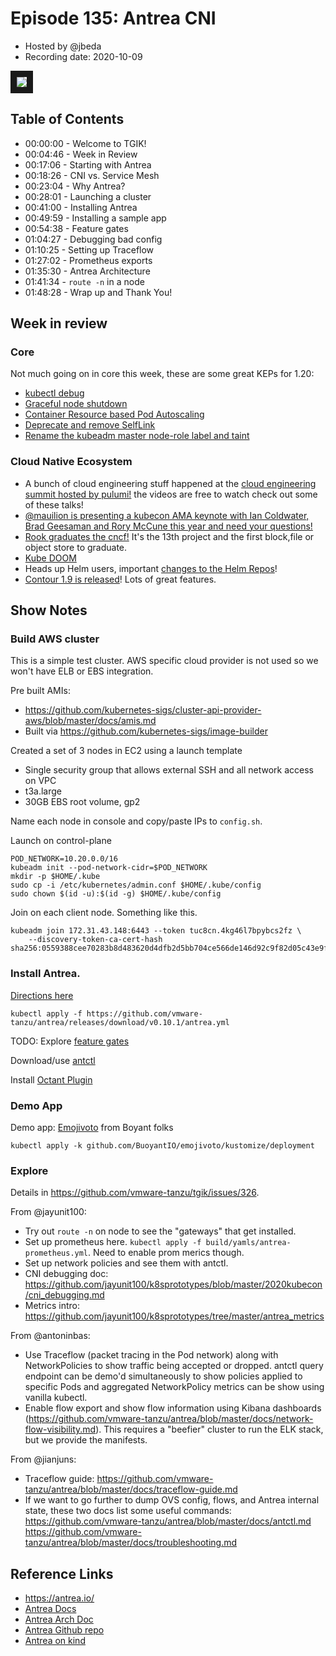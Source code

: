 # Episode 135: Antrea CNI

- Hosted by @jbeda
- Recording date: 2020-10-09 

<!--- Thumbnailed embed of the video, n8Xo_ghCIOSY is the video id from the youtube url --->

<a href="https://www.youtube.com/watch?v=py6gfeDuA30" target="_blank"><img src="https://i.ytimg.com/vi/py6gfeDuA30/maxresdefault.jpg" border="10" /></a>

## Table of Contents

- 00:00:00 - Welcome to TGIK!
- 00:04:46 - Week in Review
- 00:17:06 - Starting with Antrea
- 00:18:26 - CNI vs. Service Mesh
- 00:23:04 - Why Antrea?
- 00:28:01 - Launching a cluster
- 00:41:00 - Installing Antrea
- 00:49:59 - Installing a sample app
- 00:54:38 - Feature gates
- 01:04:27 - Debugging bad config
- 01:10:25 - Setting up Traceflow
- 01:27:02 - Prometheus exports
- 01:35:30 - Antrea Architecture
- 01:41:34 - `route -n` in a node
- 01:48:28 - Wrap up and Thank You!


## Week in review

### Core

Not much going on in core this week, these are some great KEPs for 1.20: 
- [kubectl debug](https://github.com/kubernetes/enhancements/issues/1441)
- [Graceful node shutdown](https://github.com/kubernetes/enhancements/issues/2000)
- [Container Resource based Pod Autoscaling](https://github.com/kubernetes/enhancements/issues/1610)
- [Deprecate and remove SelfLink](https://github.com/kubernetes/enhancements/issues/1164)
- [Rename the kubeadm master node-role label and taint](https://github.com/kubernetes/enhancements/issues/2067)

### Cloud Native Ecosystem
* A bunch of cloud engineering stuff happened at the [cloud engineering summit hosted by pulumi!](https://cloudengineering.heysummit.com/) the videos are free to watch check out some of these talks!
* [@mauilion is presenting a kubecon AMA keynote with Ian Coldwater, Brad Geesaman and Rory McCune this year and need your questions!](https://discuss.kubernetes.io/t/call-for-questions-sig-honk-ama-kubecon-na-keynote-panel/13159) 
* [Rook graduates the cncf!](https://www.cncf.io/announcements/2020/10/07/cloud-native-computing-foundation-announces-rook-graduation/) It's the 13th project and the first block,file or object store to graduate.
* [Kube DOOM](https://github.com/storax/kubedoom)
* Heads up Helm users, important [changes to the Helm Repos](https://www.cncf.io/blog/2020/10/07/important-reminder-for-all-helm-users-stable-incubator-repos-are-deprecated-and-all-images-are-changing-location/)!
* [Contour 1.9 is released](https://projectcontour.io/contour_v190/)! Lots of great features.

## Show Notes

### Build AWS cluster

This is a simple test cluster. AWS specific cloud provider is not used so we won't have ELB or EBS integration.

Pre built AMIs: 
* https://github.com/kubernetes-sigs/cluster-api-provider-aws/blob/master/docs/amis.md
* Built via https://github.com/kubernetes-sigs/image-builder

Created a set of 3 nodes in EC2 using a launch template
* Single security group that allows external SSH and all network access on VPC
* t3a.large
* 30GB EBS root volume, gp2

Name each node in console and copy/paste IPs to `config.sh`.

Launch on control-plane
```
POD_NETWORK=10.20.0.0/16
kubeadm init --pod-network-cidr=$POD_NETWORK
mkdir -p $HOME/.kube
sudo cp -i /etc/kubernetes/admin.conf $HOME/.kube/config
sudo chown $(id -u):$(id -g) $HOME/.kube/config
```

Join on each client node. Something like this.
```
kubeadm join 172.31.43.148:6443 --token tuc8cn.4kg46l7bpybcs2fz \
    --discovery-token-ca-cert-hash sha256:0559388cee70283b8d483620d4dfb2d5bb704ce566de146d92c9f82d05c43e9f
```

### Install Antrea. 
[Directions here](https://github.com/vmware-tanzu/antrea/blob/master/docs/getting-started.md#installation)
```
kubectl apply -f https://github.com/vmware-tanzu/antrea/releases/download/v0.10.1/antrea.yml
```

TODO: Explore [feature gates](https://github.com/vmware-tanzu/antrea/blob/master/docs/feature-gates.md)

Download/use [antctl](https://github.com/vmware-tanzu/antrea/blob/master/docs/antctl.md)

Install [Octant Plugin](https://github.com/vmware-tanzu/antrea/blob/master/docs/octant-plugin-installation.md)

### Demo App
Demo app: [Emojivoto](https://github.com/BuoyantIO/emojivoto) from Boyant folks 
```
kubectl apply -k github.com/BuoyantIO/emojivoto/kustomize/deployment
```

### Explore
Details in https://github.com/vmware-tanzu/tgik/issues/326.

From @jayunit100:
* Try out `route -n` on node to see the "gateways" that get installed.
* Set up prometheus here. `kubectl apply -f build/yamls/antrea-prometheus.yml`.  Need to enable prom merics though.
* Set up network policies and see them with antctl.
* CNI debugging doc: https://github.com/jayunit100/k8sprototypes/blob/master/2020kubecon/cni_debugging.md
* Metrics intro: https://github.com/jayunit100/k8sprototypes/tree/master/antrea_metrics

From @antoninbas:
* Use Traceflow (packet tracing in the Pod network) along with NetworkPolicies to show traffic being accepted or dropped. antctl query endpoint can be demo'd simultaneously to show policies applied to specific Pods and aggregated NetworkPolicy metrics can be show using vanilla kubectl.
* Enable flow export and show flow information using Kibana dashboards (https://github.com/vmware-tanzu/antrea/blob/master/docs/network-flow-visibility.md). This requires a "beefier" cluster to run the ELK stack, but we provide the manifests.

From @jianjuns:
* Traceflow guide: https://github.com/vmware-tanzu/antrea/blob/master/docs/traceflow-guide.md
* If we want to go further to dump OVS config, flows, and Antrea internal state, these two docs list some useful commands:
https://github.com/vmware-tanzu/antrea/blob/master/docs/antctl.md
https://github.com/vmware-tanzu/antrea/blob/master/docs/troubleshooting.md

## Reference Links
* https://antrea.io/
* [Antrea Docs](https://antrea.io/docs/)
* [Antrea Arch Doc](https://github.com/vmware-tanzu/antrea/blob/master/docs/architecture.md)
* [Antrea Github repo](https://github.com/vmware-tanzu/antrea)
* [Antrea on kind](https://github.com/vmware-tanzu/antrea/blob/master/docs/kind.md)